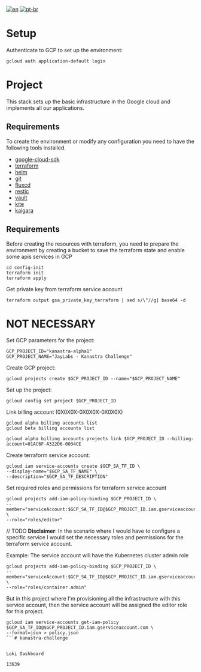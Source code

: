[![en](https://img.shields.io/badge/lang-en-red.svg)](./README.en.md)
[![pt-br](https://img.shields.io/badge/lang-pt--br-green.svg)](./README.md)

# Setup

Authenticate to GCP to set up the environment:
```
gcloud auth application-default login
```

# Project

This stack sets up the basic infrastructure in the Google cloud and implements all our applications.

## Requirements

To create the environment or modify any configuration you need to have the following tools installed.

- [google-cloud-sdk](https://cloud.google.com/sdk/docs/install)
- [terraform](https://learn.hashicorp.com/tutorials/terraform/install-cli)
- [helm](https://helm.sh/docs/intro/install/)
- [git](https://github.com/git-guides/install-git)
- [fluxcd](https://fluxcd.io/flux/installation/)
- [restic](https://restic.readthedocs.io/en/stable/020_installation.html)
- [vault](https://www.vaultproject.io/docs/install)
- [kite](https://github.com/dxxr-global/opx)
- [kaigara](https://github.com/dxxr-global/kaigara)

## Requirements

Before creating the resources with terraform, you need to prepare the environment by creating a bucket to save the terraform state and enable some apis services in GCP

```
cd config-init
terraform init
terraform apply
```

Get private key from terraform service account
```
terraform output gsa_private_key_terraform | sed s/\"//g| base64 -d
```

# NOT NECESSARY
Set GCP parameters for the project:
```
GCP_PROJECT_ID="kanastra-alpha1"
GCP_PROJECT_NAME="JayLabs - Kanastra Challenge"
```

Create GCP project:
```
gcloud projects create $GCP_PROJECT_ID --name="$GCP_PROJECT_NAME"
```

Set up the project:
```
gcloud config set project $GCP_PROJECT_ID
```

Link billing account (0X0X0X-0X0X0X-0X0X0X)
```
gcloud alpha billing accounts list
gcloud beta billing accounts list

gcloud alpha billing accounts projects link $GCP_PROJECT_ID --billing-account=01AC6F-A322D6-0034CE
```





Create terraform service account:
```
gcloud iam service-accounts create $GCP_SA_TF_ID \
--display-name="$GCP_SA_TF_NAME" \
--description="$GCP_SA_TF_DESCRIPTION"
```

Set required roles and permissions for terraform service account
```
gcloud projects add-iam-policy-binding $GCP_PROJECT_ID \
--member="serviceAccount:$GCP_SA_TF_ID@$GCP_PROJECT_ID.iam.gserviceaccount.com" \
--role="roles/editor"
```

// TODO
**Disclaimer**: In the scenario where I would have to configure a specific service I would set the necessary roles and permissions for the terraform service account.

Example: The service account will have the Kubernetes cluster admin role

```
gcloud projects add-iam-policy-binding $GCP_PROJECT_ID \
--member="serviceAccount:$GCP_SA_TF_ID@$GCP_PROJECT_ID.iam.gserviceaccount.com" \
--role="roles/container.admin"
```

But in this project where I'm provisioning all the infrastructure with this service account, then the service account will be assigned the editor role for this project.


```
gcloud iam service-accounts get-iam-policy $GCP_SA_TF_ID@$GCP_PROJECT_ID.iam.gserviceaccount.com \
--format=json > policy.json
```# kanastra-challenge


Loki Dashboard

13639